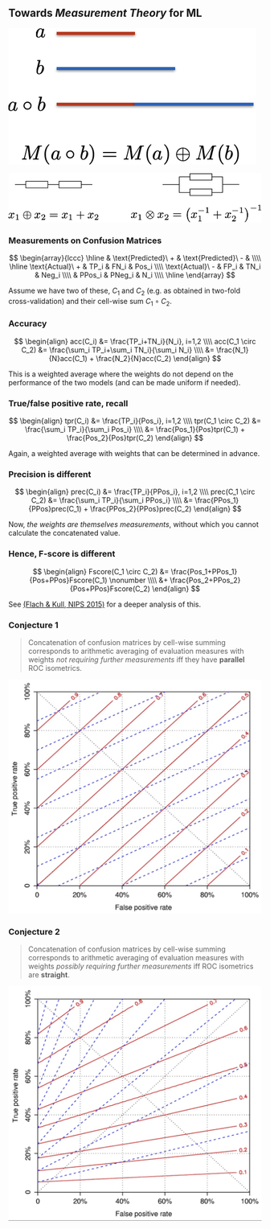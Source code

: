 ## Towards *Measurement Theory* for ML

![M1](img/M1.png)

![M2](img/M2.png) <!-- .element: class="fragment" -->


### Measurements on Confusion Matrices

$$
\begin{array}{lccc}
\hline
           & \text{Predicted}\ + & \text{Predicted}\ - &     \\\\ \hline
\text{Actual}\ + & TP_i            & FN_i            & Pos_i \\\\
\text{Actual}\ - & FP_i            & TN_i            & Neg_i \\\\
           & PPos_i          & PNeg_i          & N_i  \\\\ \hline
\end{array}
$$

Assume we have two of these, $C_1$ and $C_2$ 
(e.g. as obtained in two-fold cross-validation) 
and their cell-wise sum $C_1 \circ C_2$. 


### Accuracy

$$
\begin{align}
acc(C_i) &= \frac{TP_i+TN_i}{N_i}, i=1,2 \\\\
acc(C_1 \circ C_2) &= \frac{\sum_i TP_i+\sum_i TN_i}{\sum_i N_i} \\\\
&= \frac{N_1}{N}acc(C_1) + \frac{N_2}{N}acc(C_2) 
\end{align}
$$

This is a weighted average where the weights do not depend on the performance of the two models (and can be made uniform if needed). 


### True/false positive rate, recall

$$
\begin{align}
tpr(C_i) &= \frac{TP_i}{Pos_i}, i=1,2 \\\\
tpr(C_1 \circ C_2) &= \frac{\sum_i TP_i}{\sum_i Pos_i} \\\\
&= \frac{Pos_1}{Pos}tpr(C_1) + \frac{Pos_2}{Pos}tpr(C_2) 
\end{align}
$$

Again, a weighted average with weights that can be determined in advance. 


### Precision is different 

$$
\begin{align}
prec(C_i) &= \frac{TP_i}{PPos_i}, i=1,2 \\\\
prec(C_1 \circ C_2) &= \frac{\sum_i TP_i}{\sum_i PPos_i} \\\\
&= \frac{PPos_1}{PPos}prec(C_1) + \frac{PPos_2}{PPos}prec(C_2) 
\end{align}
$$

Now, *the weights are themselves measurements*, 
without which you cannot calculate the concatenated value. 


### Hence, F-score is different 

$$
\begin{align}
Fscore(C_1 \circ C_2) &= \frac{Pos_1+PPos_1}{Pos+PPos}Fscore(C_1) \nonumber \\\\ &+ \frac{Pos_2+PPos_2}{Pos+PPos}Fscore(C_2) 
\end{align}
$$

See [(Flach & Kull, NIPS 2015)](http://people.cs.bris.ac.uk/~flach/PRGcurves//) for a deeper analysis of this. 


### Conjecture 1

> Concatenation of confusion matrices by cell-wise summing corresponds to arithmetic averaging of evaluation measures with weights *not requiring further measurements* iff they have **parallel** ROC isometrics. 

![Accuracy isometrics](img/Acc.png) <!-- .element height="40%" width="40%" -->


### Conjecture 2

> Concatenation of confusion matrices by cell-wise summing corresponds to arithmetic averaging of evaluation measures with weights *possibly requiring further measurements* iff ROC isometrics are **straight**. 

![F-score isometrics](img/Fscore.png) <!-- .element height="40%" width="40%" -->